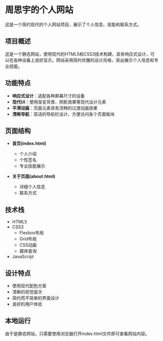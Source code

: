 # 周思宇的个人网站

这是一个简约现代的个人网站项目，展示了个人信息、技能和联系方式。

## 项目概述

这是一个静态网站，使用现代的HTML5和CSS3技术构建，具有响应式设计，可以在各种设备上良好显示。网站采用简约优雅的设计风格，突出展示个人信息和专业技能。

## 功能特点

- **响应式设计**：适配各种屏幕尺寸的设备
- **现代UI**：使用渐变背景、阴影效果等现代设计元素
- **平滑动画**：页面元素具有流畅的过渡动画效果
- **清晰导航**：简洁的导航栏设计，方便访问各个页面板块

## 页面结构

- **首页(index.html)**
  - 个人介绍
  - 个性签名
  - 专业技能展示

- **关于页面(about.html)**
  - 详细个人信息
  - 联系方式

## 技术栈

- HTML5
- CSS3
  - Flexbox布局
  - Grid布局
  - CSS动画
  - 媒体查询
- JavaScript

## 设计特点

- 使用现代配色方案
- 清晰的视觉层次
- 简约而不简单的界面设计
- 良好的用户体验

## 本地运行

由于是静态网站，只需要使用浏览器打开index.html文件即可查看网站内容。